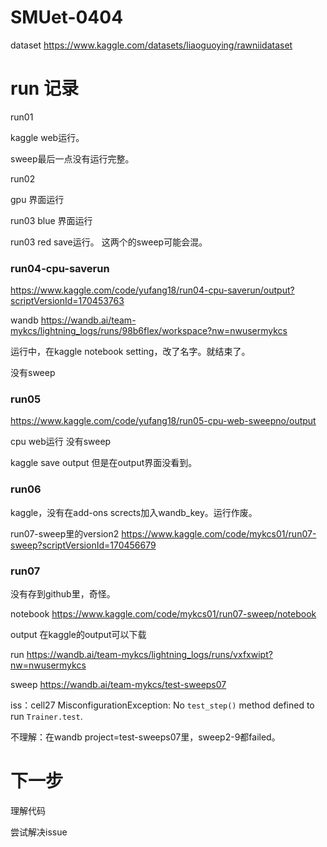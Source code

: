 # SMUet-0404

dataset https://www.kaggle.com/datasets/liaoguoying/rawniidataset

# run 记录

run01 

kaggle web运行。

sweep最后一点没有运行完整。

run02 

gpu 界面运行

run03 blue 界面运行

run03 red save运行。 这两个的sweep可能会混。

### run04-cpu-saverun
https://www.kaggle.com/code/yufang18/run04-cpu-saverun/output?scriptVersionId=170453763

wandb
https://wandb.ai/team-mykcs/lightning_logs/runs/98b6flex/workspace?nw=nwusermykcs

运行中，在kaggle notebook setting，改了名字。就结束了。

没有sweep


### run05 
https://www.kaggle.com/code/yufang18/run05-cpu-web-sweepno/output

cpu web运行 没有sweep

kaggle save output 但是在output界面没看到。

### run06
kaggle，没有在add-ons scrects加入wandb_key。运行作废。

run07-sweep里的version2
https://www.kaggle.com/code/mykcs01/run07-sweep?scriptVersionId=170456679


### run07
没有存到github里，奇怪。

notebook https://www.kaggle.com/code/mykcs01/run07-sweep/notebook

output 在kaggle的output可以下载

run https://wandb.ai/team-mykcs/lightning_logs/runs/vxfxwipt?nw=nwusermykcs

sweep https://wandb.ai/team-mykcs/test-sweeps07

iss：cell27 MisconfigurationException: No `test_step()` method defined to run `Trainer.test`.

不理解：在wandb project=test-sweeps07里，sweep2-9都failed。

# 下一步
理解代码

尝试解决issue

